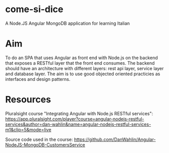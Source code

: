 # come-si-dice
A Node.JS Angular MongoDB application for learning Italian

# Aim
To do an SPA that uses Angular as front end with Node.js on the backend that exposes a RESTful layer that the front end consumes. The backend should have an architecture with different layers: rest api layer, service layer and database layer. The aim is to use good objected oriented practicies as interfaces and design patterns.

# Resources
Pluralsight course "Integrating Angular with Node.js RESTful services": https://app.pluralsight.com/player?course=angular-nodejs-restful-services&author=dan-wahlin&name=angular-nodejs-restful-services-m1&clip=5&mode=live

Source code used in the course: https://github.com/DanWahlin/Angular-NodeJS-MongoDB-CustomersService

